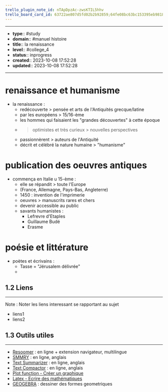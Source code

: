 ```yaml
---
trello_plugin_note_id: nTApDpzAc-zwsKTIL5hhv
trello_board_card_id: 63722ae807d5fd02b2b92859;64fe08bc63bc153395eb9818
---
```




---
- **type**:: #study
- **domain**:: #manuel histoire
- **title**:: la renaissance
- **level**:: #college_4
- **status**:: inprogress
- **created**:: 2023-10-08 17:52:28
- **updated**:: 2023-10-08 17:52:28
---


# renaissance et humanisme

- la renaissance :
	- redécouverte > pensée et arts de l'Antiquités grecque/latine 
	- par les européens > 15/16-ème
	- les hommes qui faisaient les "grandes découvertes" à cette époque
	- > optimistes et très curieux > nouvelles perspectives
	- passionnèrent > auteurs de l'Antiquité
	- décrit et célébré la nature humaine > "humanisme"

# publication des oeuvres antiques

- commença en Italie u 15-ème :
	- elle se répandit > toute l'Europe
	- (France, Allemagne, Pays-Bas, Angleterre)
	- 1450 : invention de l'imprimerie
	- oeuvres > manuscrits rares et chers
	- devenir accessible au public
	- savants humanistes :
		- Lefrevre d'Etaples
		- Guillaume Budé
		- Erasme

# poésie et littérature

- poètes et écrivains :
	- Tasse = "Jérusalem délivrée"
	- 

## 1.2	Liens
---

Note :  Noter les liens interessant se rapportant au sujet

- liens1
- liens2



## 1.3	Outils utiles
---

-   [Resoomer](https://resoomer.com/fr) : en ligne + extension navigateur, multilingue
-   [SMMRY](https://smmry.com/) : en ligne, anglais
-   [Text Summarizer](http://textsummarization.net/text-summarizer) : en ligne, anglais
-   [Text Compactor](https://www.textcompactor.com/) : en ligne, anglais
- [Plot function - Créer un graphique](https://github.com/leonhma/obsidian-functionplot)
- [Latex - Ecrire des mathématiques](https://fr.wikibooks.org/wiki/LaTeX/%C3%89crire_des_math%C3%A9matiques)
- [GEOGEBRA](https://www.geogebra.org/geometry?lang=fr) : dessiner des formes geometriques 